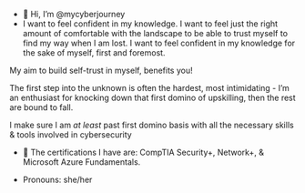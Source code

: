 - 👋 Hi, I’m @mycyberjourney
- I want to feel confident in my knowledge. I want to feel just the right amount of comfortable with the landscape to be able to trust myself to find my way when I am lost. 
I want to feel confident in my knowledge for the sake of myself, first and foremost. 

My aim to build self-trust in myself, benefits you! 

The first step into the unknown is often the hardest, most intimidating - I’m an enthusiast for knocking down that first domino of upskilling, then the rest are bound to fall. 

I make sure I am *at least* past first domino basis with all the necessary skills & tools involved in cybersecurity

- 🌱 The certifications I have are: CompTIA Security+, Network+, & Microsoft Azure Fundamentals. 
  
  
- Pronouns: she/her


<!---
mycyberjourney/mycyberjourney is a ✨ special ✨ repository because its `README.md` (this file) appears on your GitHub profile.
You can click the Preview link to take a look at your changes.
--->

